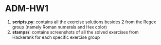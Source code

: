 # ADM-HW1

1. **scripts.py**: contains all the exercise solutions besides 2 from the Regex group (namely Roman numerals and Hex color)
2. **stamps/**: contains screenshots of all the solved exercises from Hackerank for each specific exercise group
